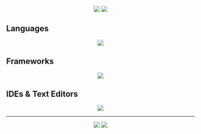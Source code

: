 <p align="center">
  <a href="https://github.com/BrewenC?tab=repositories"><img src="https://github-readme-stats.vercel.app/api?username=BrewenC&show_icons=true&theme=tokyonight"/></a>
  <a href="#"><img src="https://streak-stats.demolab.com/?user=BrewenC&theme=dark"/></a>
</p>
<h2>Languages</h2>
<p align="center">
  <a href="#">
    <img src="https://skillicons.dev/icons?i=js,ts,java,c,cpp,dart&theme=dark" />
  </a>
</p>
<h2>Frameworks</h2>
<p align="center">
  <a href="#">
    <img src="https://skillicons.dev/icons?i=nodejs,nestjs,flutter,docker,gradle,maven,mysql,mongodb&theme=dark" />
  </a>
</p>
<h2>IDEs & Text Editors</h2>
<p align="center">
  <a href="#">
    <img src="https://skillicons.dev/icons?i=git,vim,eclipse,idea&theme=dark" />
  </a>
</p>
<hr/>
<p align="center">
  <a href="#"><img src="https://img.shields.io/github/followers/BrewenC?style=social"/></a>
  <a href="#"><img src="https://img.shields.io/github/stars/BrewenC?style=social"/></a>
</p>
